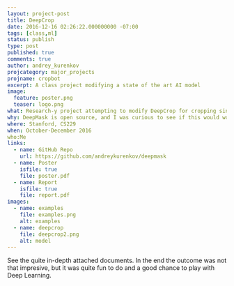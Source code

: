 ```yaml
---
layout: project-post
title: DeepCrop
date: 2016-12-16 02:26:22.000000000 -07:00
tags: [class,ml]
status: publish
type: post
published: true
comments: true
author: andrey_kurenkov
projcategory: major_projects
projname: cropbot
excerpt: A class project modifying a state of the art AI model
image:
  feature: poster.png
  teaser: logo.png
what: Research-y project attempting to modify DeepCrop for cropping single objets
why: DeepMask is open source, and I was curious to see if this would work
where: Stanford, CS229
when: October-December 2016
who:Me
links:
  - name: GitHub Repo
    url: https://github.com/andreykurenkov/deepmask
  - name: Poster
    isfile: true
    file: poster.pdf
  - name: Report
    isfile: true
    file: report.pdf
images:
  - name: examples
    file: examples.png
    alt: examples
  - name: deepcrop
    file: deepcrop2.png
    alt: model
---
```

See the quite in-depth attached documents. In the end the outcome was not that impresive, but it was quite fun to do and a good chance to play with Deep Learning.
